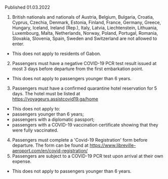 Published 01.03.2022
1. British nationals and nationals of Austria, Belgium, Bulgaria, Croatia, Cyprus, Czechia, Denmark, Estonia, Finland, France, Germany, Greece, Hungary, Iceland, Ireland (Rep.), Italy, Latvia, Liechtenstein, Lithuania, Luxembourg, Malta, Netherlands, Norway, Poland, Portugal, Romania, Slovakia, Slovenia, Spain, Sweden and Switzerland are not allowed to enter.
- This does not apply to residents of Gabon.
2. Passengers must have a negative COVID-19 PCR test result issued at most 3 days before departure from the first embarkation point.
- This does not apply to passengers younger than 6 years.
3. Passengers must have a confirmed quarantine hotel reservation for 5 days. The hotel must be listed at <a href="https://voyageurs.assistcovid19.ga/home">https://voyageurs.assistcovid19.ga/home</a>
- This does not apply to:
- passengers younger than 6 years;
- passengers with a diplomatic passport;
- passengers with a COVID-19 vaccination certificate showing that they were fully vaccinated.
4. Passengers must complete a 'Covid-19 Registration' form before departure. The form can be found at <a href="https://www.libreville-aeroport.com/en/covid-registration/">https://www.libreville-aeroport.com/en/covid-registration/</a>
5. Passengers are subject to a COVID-19 PCR test upon arrival at their own expense.
- This does not apply to passengers younger than 6 years.